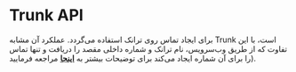 

#  Trunk API

برای ایجاد تماس روی ترانک استفاده می‌‌گردد. عملکرد آن مشابه Trunk است، با این تفاوت که از طریق وب‌‌سرویس، نام ترانک و شماره داخلی مقصد را دریافت و تنها تماس را برای آن شماره ایجاد می‌‌کند برای توضیحات بیشتر به **[اینجا](/docs/api/callcenter_api/APIComponents/trunk_api)** مراجعه فرمایید).

